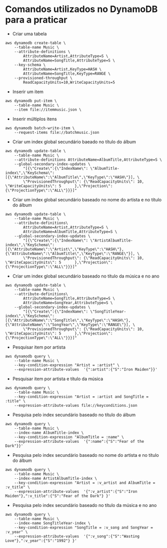 # Comandos utilizados no DynamoDB para a praticar

- Criar uma tabela

```
aws dynamodb create-table \
    --table-name Music \
    --attribute-definitions \
        AttributeName=Artist,AttributeType=S \
        AttributeName=SongTitle,AttributeType=S \
    --key-schema \
        AttributeName=Artist,KeyType=HASH \
        AttributeName=SongTitle,KeyType=RANGE \
    --provisioned-throughput \
        ReadCapacityUnits=10,WriteCapacityUnits=5
```

- Inserir um item

```
aws dynamodb put-item \
    --table-name Music \
    --item file://itemmusic.json \
```

- Inserir múltiplos itens

```
aws dynamodb batch-write-item \
    --request-items file://batchmusic.json
```

- Criar um index global secundário baeado no título do álbum

```
aws dynamodb update-table \
    --table-name Music \
    --attribute-definitions AttributeName=AlbumTitle,AttributeType=S \
    --global-secondary-index-updates \
        "[{\"Create\":{\"IndexName\": \"AlbumTitle-index\",\"KeySchema\":[{\"AttributeName\":\"AlbumTitle\",\"KeyType\":\"HASH\"}], \
        \"ProvisionedThroughput\": {\"ReadCapacityUnits\": 10, \"WriteCapacityUnits\": 5      },\"Projection\":{\"ProjectionType\":\"ALL\"}}}]"
```

- Criar um index global secundário baseado no nome do artista e no título do álbum

```
aws dynamodb update-table \
    --table-name Music \
    --attribute-definitions\
        AttributeName=Artist,AttributeType=S \
        AttributeName=AlbumTitle,AttributeType=S \
    --global-secondary-index-updates \
        "[{\"Create\":{\"IndexName\": \"ArtistAlbumTitle-index\",\"KeySchema\":[{\"AttributeName\":\"Artist\",\"KeyType\":\"HASH\"}, {\"AttributeName\":\"AlbumTitle\",\"KeyType\":\"RANGE\"}], \
        \"ProvisionedThroughput\": {\"ReadCapacityUnits\": 10, \"WriteCapacityUnits\": 5      },\"Projection\":{\"ProjectionType\":\"ALL\"}}}]"
```

- Criar um index global secundário baseado no título da música e no ano

```
aws dynamodb update-table \
    --table-name Music \
    --attribute-definitions\
        AttributeName=SongTitle,AttributeType=S \
        AttributeName=SongYear,AttributeType=S \
    --global-secondary-index-updates \
        "[{\"Create\":{\"IndexName\": \"SongTitleYear-index\",\"KeySchema\":[{\"AttributeName\":\"SongTitle\",\"KeyType\":\"HASH\"}, {\"AttributeName\":\"SongYear\",\"KeyType\":\"RANGE\"}], \
        \"ProvisionedThroughput\": {\"ReadCapacityUnits\": 10, \"WriteCapacityUnits\": 5      },\"Projection\":{\"ProjectionType\":\"ALL\"}}}]"
```

- Pesquisar item por artista

```
aws dynamodb query \
    --table-name Music \
    --key-condition-expression "Artist = :artist" \
    --expression-attribute-values  '{":artist":{"S":"Iron Maiden"}}'
```
- Pesquisar item por artista e título da música

```
aws dynamodb query \
    --table-name Music \
    --key-condition-expression "Artist = :artist and SongTitle = :title" \
    --expression-attribute-values file://keyconditions.json
```

- Pesquisa pelo index secundário baseado no título do álbum

```
aws dynamodb query \
    --table-name Music \
    --index-name AlbumTitle-index \
    --key-condition-expression "AlbumTitle = :name" \
    --expression-attribute-values  '{":name":{"S":"Fear of the Dark"}}'
```

- Pesquisa pelo index secundário baseado no nome do artista e no título do álbum

```
aws dynamodb query \
    --table-name Music \
    --index-name ArtistAlbumTitle-index \
    --key-condition-expression "Artist = :v_artist and AlbumTitle = :v_title" \
    --expression-attribute-values  '{":v_artist":{"S":"Iron Maiden"},":v_title":{"S":"Fear of the Dark"} }'
```

- Pesquisa pelo index secundário baseado no título da música e no ano

```
aws dynamodb query \
    --table-name Music \
    --index-name SongTitleYear-index \
    --key-condition-expression "SongTitle = :v_song and SongYear = :v_year" \
    --expression-attribute-values  '{":v_song":{"S":"Wasting Love"},":v_year":{"S":"1992"} }'
```
